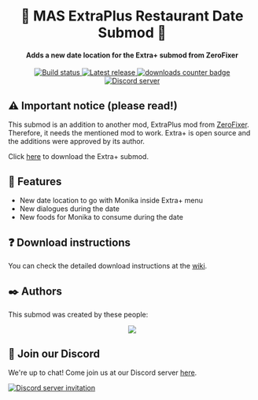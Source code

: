 <h1 align="center">🥞 MAS ExtraPlus Restaurant Date Submod 🥞</h1>
<h4 align="center">Adds a new date location for the Extra+ submod from ZeroFixer</h3>

<p align="center">
 <a href="https://github.com/my-otter-self/MAS_ExtraPlus_Restaurant
/actions/workflows/check.yml">
    <img alt="Build status" src="https://img.shields.io/github/workflow/status/my-otter-self/MAS_ExtraPlus_Restaurant/Run%20checks%20on%20push">
  </a>
  <a href="https://github.com/my-otter-self/MAS_ExtraPlus_Restaurant/releases/latest">
    <img alt="Latest release" src="https://img.shields.io/github/v/release/my-otter-self/MAS_ExtraPlus_Restaurant">
  </a>
    <a href="https://github.com/my-otter-self/MAS_ExtraPlus_Restaurant/releases/latest">
    <img alt="downloads counter badge" src="https://img.shields.io/github/downloads/my-otter-self/MAS_ExtraPlus_Restaurant/total">
  </a>
  <a href="https://mon.icu/discord">
    <img alt="Discord server" src="https://discordapp.com/api/guilds/970747033071804426/widget.png?style=shield">
  </a>
</p>


## ⚠️ Important notice (please read!)

This submod is an addition to another mod, ExtraPlus mod from [ZeroFixer](https://github.com/zer0fixer). Therefore, it needs the mentioned mod to work. Extra+ is open source and the additions were approved by its author. 

Click [here](https://github.com/zer0fixer/MAS-Extraplus) to download the Extra+ submod.


## 🌟 Features

  * New date location to go with Monika inside Extra+ menu
  * New dialogues during the date
  * New foods for Monika to consume during the date


## ❓ Download instructions

You can check the detailed download instructions at the [wiki]().


## ✒️ Authors

This submod was created by these people:

<p align="center">
  <a href="https://github.com/my-otter-self/MAS_ExtraPlus_Restaurant/graphs/contributors">
    <img src="https://contrib.rocks/image?repo=MAS_ExtraPlus_Restaurant/mas_hydro&max=6" />
  </a>
</p>


## 💬 Join our Discord

We're up to chat! Come join us at our Discord server [here](https://mon.icu/discord).

[![Discord server invitation](https://discordapp.com/api/guilds/970747033071804426/widget.png?style=banner3)](https://mon.icu/discord)
